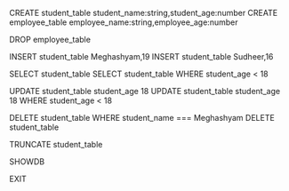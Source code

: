 CREATE student_table student_name:string,student_age:number
CREATE employee_table employee_name:string,employee_age:number

DROP employee_table

INSERT student_table Meghashyam,19
INSERT student_table Sudheer,16

SELECT student_table
SELECT student_table WHERE student_age < 18

UPDATE student_table student_age 18
UPDATE student_table student_age 18 WHERE student_age < 18

DELETE student_table WHERE student_name === Meghashyam
DELETE student_table

TRUNCATE student_table

SHOWDB

EXIT
